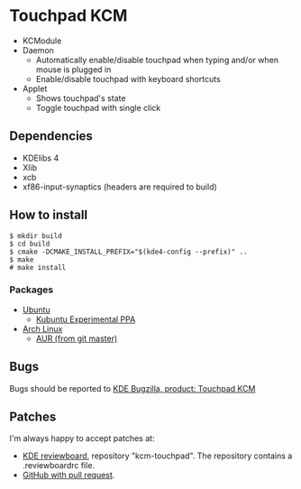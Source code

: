 Touchpad KCM
============

* KCModule
* Daemon
  - Automatically enable/disable touchpad when typing and/or when mouse is plugged in
  - Enable/disable touchpad with keyboard shortcuts
* Applet
  - Shows touchpad's state
  - Toggle touchpad with single click

Dependencies
------------

* KDElibs 4
* Xlib
* xcb
* xf86-input-synaptics (headers are required to build)


How to install
--------------

    $ mkdir build
    $ cd build
    $ cmake -DCMAKE_INSTALL_PREFIX="$(kde4-config --prefix)" ..
    $ make
    # make install

### Packages

* [Ubuntu][1]
  - [Kubuntu Experimental PPA][2]
* [Arch Linux][3]
  - [AUR (from git master)][4]


Bugs
----

Bugs should be reported to [KDE Bugzilla, product: Touchpad KCM][5]

Patches
-------
I'm always happy to accept patches at:

* [KDE reviewboard][6], repository "kcm-touchpad". The repository contains a .reviewboardrc file.
* [GitHub with pull request][7].

[1]: http://packages.ubuntu.com/trusty/kde/kde-touchpad
[2]: https://code.launchpad.net/~rohangarg/+recipe/touchpad-daily
[3]: https://www.archlinux.org/packages/community/x86_64/kcm-touchpad/
[4]: https://aur.archlinux.org/packages/kcm-touchpad-git/
[5]: https://bugs.kde.org/enter_bug.cgi?product=Touchpad%20KCM
[6]: https://git.reviewboard.kde.org/
[7]: https://github.com/sanya-m/kde-touchpad-config
